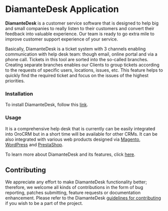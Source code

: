 # DiamanteDesk Application #

**DiamanteDesk** is a customer service software that is designed to help big and small companies to really listen to their customers and convert their feedback into valuable experience. Our team is ready to go extra mile to improve customer support experience of your service.

Basically, DiamanteDesk is a ticket system with 3 channels enabling communication with help desk team: though email, online portal and via a phone call. Tickets in this tool are sorted into the so-called branches. Creating separate branches enables our Clients to group tickets according to the requests of specific users, locations, issues, etc. This feature helps to quickly find the required ticket and focus on the issues of the highest priorities.

### Installation ###

To install DiamanteDesk, follow this [link](http://docs.diamantedesk.com/en/latest/installation-guide/).

### Usage ###

It is a comprehensive help desk that is currently can be easily integrated into OroCRM but in a short time will be available for other CRMs. It can be also integrated with various web products designed via [Magento](http://docs.diamantedesk.com/en/latest/integration/magento/), [WordPress](http://docs.diamantedesk.com/en/latest/integration/wordpress/) and [PrestaShop](http://docs.diamantedesk.com/en/latest/integration/prestashop/).

To learn more about DiamanteDesk and its features, click [here](http://docs.diamantedesk.com/en/latest/).

## Contributing

We appreciate any effort to make DiamanteDesk functionality better; therefore, we welcome all kinds of contributions in the form of bug reporting, patches submitting, feature requests or documentation enhancement. Please refer to the DiamanteDesk [guidelines for contributing](http://docs.diamantedesk.com/en/latest/developer-guide/contributing.html) if you wish to be a part of the project.
